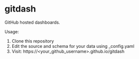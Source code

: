 # gitdash

GitHub hosted dashboards.

Usage:

1. Clone this repository
2. Edit the source and schema for your data using _config.yaml
3. Visit: https://&lt;your_github_username&gt;.github.io/gitdash
